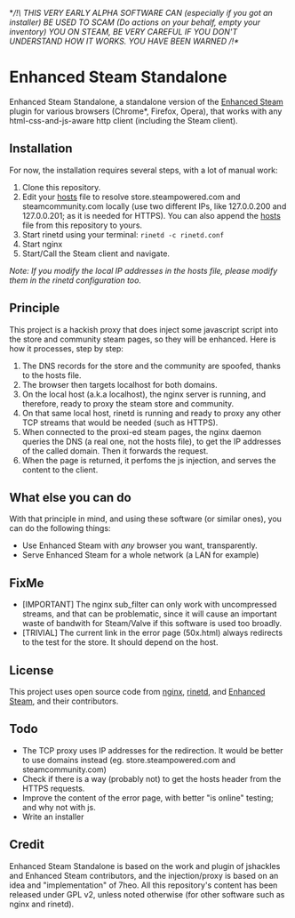 **/!\ THIS VERY EARLY ALPHA SOFTWARE CAN (especially if you got an installer) BE USED TO SCAM (Do actions on your behalf, empty your inventory) YOU ON STEAM, BE VERY CAREFUL IF YOU DON'T UNDERSTAND HOW IT WORKS. YOU HAVE BEEN WARNED /!\**


Enhanced Steam Standalone
=============

Enhanced Steam Standalone, a standalone version of the [Enhanced Steam](https://github.com/jshackles/Enhanced_Steam) plugin for various browsers (Chrome*, Firefox, Opera), that works with any html-css-and-js-aware http client (including the Steam client).

Installation
------------

For now, the installation requires several steps, with a lot of manual work:

1. Clone this repository.
2. Edit your [hosts](https://en.wikipedia.org/wiki/Hosts_%28file%29#Location_in_the_file_system) file to resolve store.steampowered.com and steamcommunity.com locally (use two different IPs, like 127.0.0.200 and 127.0.0.201; as it is needed for HTTPS). You can also append the [hosts](hosts) file from this repository to yours.
3. Start rinetd using your terminal: `rinetd -c rinetd.conf`
4. Start nginx
5. Start/Call the Steam client and navigate.

_Note: If you modify the local IP addresses in the hosts file, please modify them in the rinetd configuration too._

Principle
---------

This project is a hackish proxy that does inject some javascript script into the store and community steam pages, so they will be enhanced. Here is how it processes, step by step:

1. The DNS records for the store and the community are spoofed, thanks to the hosts file.
2. The browser then targets localhost for both domains.
3. On the local host (a.k.a localhost), the nginx server is running, and therefore, ready to proxy the steam store and community.
4. On that same local host, rinetd is running and ready to proxy any other TCP streams that would be needed (such as HTTPS).
5. When connected to the proxi-ed steam pages, the nginx daemon queries the DNS (a real one, not the hosts file), to get the IP addresses of the called domain. Then it forwards the request.
6. When the page is returned, it perfoms the js injection, and serves the content to the client.

What else you can do
--------------------

With that principle in mind, and using these software (or similar ones), you can do the following things:

- Use Enhanced Steam with _any_ browser you want, transparently.
- Serve Enhanced Steam for a whole network (a LAN for example)

FixMe
-----
- [IMPORTANT] The nginx sub_filter can only work with uncompressed streams, and that can be problematic, since it will cause an important waste of bandwith for Steam/Valve if this software is used too broadly.
- [TRIVIAL] The current link in the error page (50x.html) always redirects to the test for the store. It should depend on the host.

License
-----
This project uses open source code from [nginx](http://nginx.org/LICENSE), [rinetd](http://www.boutell.com/rinetd/), and [Enhanced Steam](https://github.com/jshackles/Enhanced_Steam), and their contributors.

Todo
----
- The TCP proxy uses IP addresses for the redirection. It would be better to use domains instead (eg. store.steampowered.com and steamcommunity.com)
- Check if there is a way (probably not) to get the hosts header from the HTTPS requests.
- Improve the content of the error page, with better "is online" testing; and why not with js.
- Write an installer
 
Credit
------

Enhanced Steam Standalone is based on the work and plugin of jshackles and Enhanced Steam contributors, and the injection/proxy is based on an idea and "implementation" of 7heo. All this repository's content has been released under GPL v2, unless noted otherwise (for other software such as nginx and rinetd).
